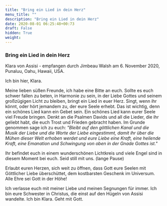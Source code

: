 ```yaml
---
title: "Bring ein Lied in dein Herz"
menu_title: ""
description: "Bring ein Lied in dein Herz"
date: 2020-08-01 06:25:48+00:73
draft: False
hidden: True
weight:
---
```

### Bring ein Lied in dein Herz

Klara von Assisi - empfangen durch Jimbeau Walsh am 6. November 2020, Punaluu, Oahu, Hawaii, USA.

Ich bin hier, Klara.

Meine lieben süßen Freunde, ich habe eine Bitte an euch. Sollte es euch schwer fallen zu beten, in Harmonie zu sein, in der Liebe Gottes und seinem großzügigen Licht zu bleiben, bringt ein Lied in euer Herz. Singt, wenn ihr könnt, oder hört jemandem zu, der eure Seele erhebt. Das ist wichtig, denn ein schönes Lied kann ein Gebet sein. Ein schönes Lied kann eurer Seele viel Freude bringen. Denkt an die Psalmen Davids und all die Lieder, die ihr geliebt habt, die euch Trost und Frieden gebracht haben. Im Grunde genommen sage ich zu euch: *"Bleibt auf den göttlichen Kanal und die Musik der Liebe und die Worte der Liebe eingestimmt, damit ihr über die Mühen dieser Welt erhoben werdet und eure Liebe eine Kraft, eine heilende Kraft, eine Emanation und Schwingung von oben in der Gnade Gottes ist."*

Ihr befindet euch in einem wunderschönen Lichtkreis und viele Engel sind in diesem Moment bei euch. Seid still mit uns. (lange Pause)

Erlaubt euren Herzen, sich weit zu öffnen, dass Gott eure Seelen mit Göttlicher Liebe überschüttet, dem kostbarsten Geschenk im Universum. Alle Ehre sei Gott in der Höhe!

Ich verlasse euch mit meiner Liebe und meinen Segnungen für immer. Ich bin eure Schwester in Christus, die einst auf den Hügeln von Assisi wandelte. Ich bin Klara. Geht mit Gott.
